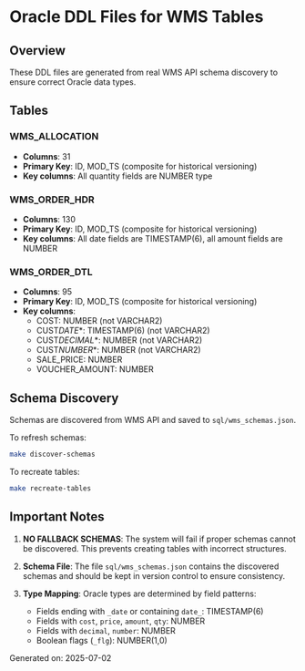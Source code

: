 # Oracle DDL Files for WMS Tables

## Overview

These DDL files are generated from real WMS API schema discovery to ensure correct Oracle data types.

## Tables

### WMS_ALLOCATION

- **Columns**: 31
- **Primary Key**: ID, MOD_TS (composite for historical versioning)
- **Key columns**: All quantity fields are NUMBER type

### WMS_ORDER_HDR

- **Columns**: 130
- **Primary Key**: ID, MOD_TS (composite for historical versioning)
- **Key columns**: All date fields are TIMESTAMP(6), all amount fields are NUMBER

### WMS_ORDER_DTL

- **Columns**: 95
- **Primary Key**: ID, MOD_TS (composite for historical versioning)
- **Key columns**:
  - COST: NUMBER (not VARCHAR2)
  - CUST*DATE*\*: TIMESTAMP(6) (not VARCHAR2)
  - CUST*DECIMAL*\*: NUMBER (not VARCHAR2)
  - CUST*NUMBER*\*: NUMBER (not VARCHAR2)
  - SALE_PRICE: NUMBER
  - VOUCHER_AMOUNT: NUMBER

## Schema Discovery

Schemas are discovered from WMS API and saved to `sql/wms_schemas.json`.

To refresh schemas:

```bash
make discover-schemas
```

To recreate tables:

```bash
make recreate-tables
```

## Important Notes

1. **NO FALLBACK SCHEMAS**: The system will fail if proper schemas cannot be discovered. This prevents creating tables with incorrect structures.

2. **Schema File**: The file `sql/wms_schemas.json` contains the discovered schemas and should be kept in version control to ensure consistency.

3. **Type Mapping**: Oracle types are determined by field patterns:
   - Fields ending with `_date` or containing `date_`: TIMESTAMP(6)
   - Fields with `cost`, `price`, `amount`, `qty`: NUMBER
   - Fields with `decimal`, `number`: NUMBER
   - Boolean flags (`_flg`): NUMBER(1,0)

Generated on: 2025-07-02
